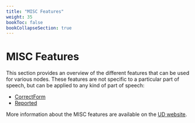 ```yaml
---
title: "MISC Features"
weight: 35
bookToc: false
bookCollapseSection: true
---
```


# MISC Features

This section provides an overview of the different features that can be used for various nodes.
These features are not specific to a particular part of speech, but can be applied to any kind of part of speech:
- [CorrectForm](CorrectForm.md)
- [Reported](./Reported.md)

More information about the MISC features are available on the [UD website](https://universaldependencies.org/misc.html).
